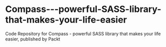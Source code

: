 # Compass---powerful-SASS-library-that-makes-your-life-easier
Code Repository for Compass - powerful SASS library that makes your life easier, published by Packt
